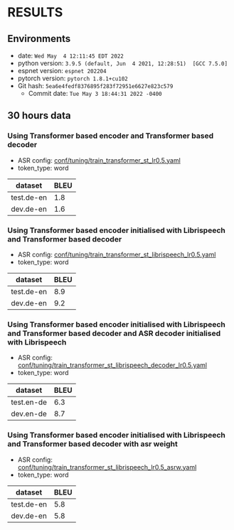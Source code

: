 <!-- Generated by ./scripts/utils/show_asr_result.sh -->
# RESULTS

## Environments
- date: `Wed May  4 12:11:45 EDT 2022`
- python version: `3.9.5 (default, Jun  4 2021, 12:28:51)  [GCC 7.5.0]`
- espnet version: `espnet 202204`
- pytorch version: `pytorch 1.8.1+cu102`
- Git hash: `5ea6e4fedf8376895f283f72951e6627e823c579`
  - Commit date: `Tue May 3 18:44:31 2022 -0400`

## 30 hours data
### Using Transformer based encoder and Transformer based decoder 
- ASR config: [conf/tuning/train_transformer_st_lr0.5.yaml](conf/tuning/train_transformer_st_lr0.5.yaml)
- token_type: word

|dataset|BLEU|
|---|---|
|test.de-en|1.8|
|dev.de-en|1.6|

### Using Transformer based encoder initialised with Librispeech and Transformer based decoder 
- ASR config: [conf/tuning/train_transformer_st_librispeech_lr0.5.yaml](conf/tuning/train_transformer_st_librispeech_lr0.5.yaml)
- token_type: word

|dataset|BLEU|
|---|---|
|test.de-en|8.9|
|dev.de-en|9.2|


### Using Transformer based encoder initialised with Librispeech and Transformer based decoder and ASR decoder initialised with Librispeech
- ASR config: [conf/tuning/train_transformer_st_librispeech_decoder_lr0.5.yaml](conf/tuning/train_transformer_st_librispeech_decoder_lr0.5.yaml)
- token_type: word

|dataset|BLEU|
|---|---|
|test.en-de|6.3|
|dev.en-de|8.7|

### Using Transformer based encoder initialised with Librispeech and Transformer based decoder with asr weight 
- ASR config: [conf/tuning/train_transformer_st_librispeech_lr0.5_asrw.yaml](conf/tuning/train_transformer_st_librispeech_lr0.5_asrw.yaml)
- token_type: word

|dataset|BLEU|
|---|---|
|test.de-en|5.8|
|dev.de-en|5.8|
